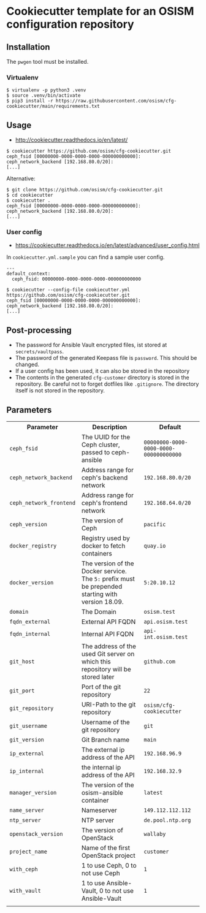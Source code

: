 # Cookiecutter template for an OSISM configuration repository

## Installation

The `pwgen` tool must be installed.

### Virtualenv

```
$ virtualenv -p python3 .venv
$ source .venv/bin/activate
$ pip3 install -r https://raw.githubusercontent.com/osism/cfg-cookiecutter/main/requirements.txt
```


## Usage

* http://cookiecutter.readthedocs.io/en/latest/

```
$ cookiecutter https://github.com/osism/cfg-cookiecutter.git
ceph_fsid [00000000-0000-0000-0000-000000000000]:
ceph_network_backend [192.168.80.0/20]:
[...]
```

Alternative:

```
$ git clone https://github.com/osism/cfg-cookiecutter.git
$ cd cookiecutter
$ cookiecutter .
ceph_fsid [00000000-0000-0000-0000-000000000000]:
ceph_network_backend [192.168.80.0/20]:
[...]
```

### User config

* https://cookiecutter.readthedocs.io/en/latest/advanced/user_config.html

In ``cookiecutter.yml.sample`` you can find a sample user config.

```
---
default_context:
  ceph_fsid: 00000000-0000-0000-0000-000000000000
```

```
$ cookiecutter --config-file cookiecutter.yml https://github.com/osism/cfg-cookiecutter.git
ceph_fsid [00000000-0000-0000-0000-000000000000]:
ceph_network_backend [192.168.80.0/20]:
[...]
```

## Post-processing

* The password for Ansible Vault encrypted files, ist stored at ``secrets/vaultpass``.
* The password of the generated Keepass file is ``password``. This should be changed.
* If a user config has been used, it can also be stored in the repository
* The contents in the generated ``cfg-customer`` directory is stored in the repository.
  Be careful not to forget dotfiles like ``.gitignore``. The directory itself is not
  stored in the repository.

## Parameters

<table>
  <tr>
    <th>Parameter</th>
    <th>Description</th>
    <th>Default</th>
  </tr>
  <tr>
    <td><code>ceph_fsid</code></td>
    <td>The UUID for the Ceph cluster, passed to ceph-ansible</td>
    <td><code>00000000-0000-0000-0000-000000000000</code></td>
  </tr>
  <tr>
    <td><code>ceph_network_backend</code></td>
    <td>Address range for ceph's backend network</td>
    <td><code>192.168.80.0/20</code></td>
  </tr>
  <tr>
    <td><code>ceph_network_frontend</code></td>
    <td>Address range for ceph's frontend network</td>
    <td><code>192.168.64.0/20</code></td>
  </tr>
  <tr>
    <td><code>ceph_version</code></td>
    <td>The version of Ceph</td>
    <td><code>pacific</code></td>
  </tr>
  <tr>
    <td><code>docker_registry</code></td>
    <td>Registry used by docker to fetch containers</td>
    <td><code>quay.io</code></td>
  </tr>
  <tr>
    <td><code>docker_version</code></td>
    <td>The version of the Docker service. The <code>5:</code> prefix must be prepended starting with version 18.09.</td>
    <td><code>5:20.10.12</code></td>
  </tr>
  <tr>
    <td><code>domain</code></td>
    <td>The Domain</td>
    <td><code>osism.test</code></td>
  </tr>
  <tr>
    <td><code>fqdn_external</code></td>
    <td>External API FQDN</td>
    <td><code>api.osism.test</code></td>
  </tr>
  <tr>
    <td><code>fqdn_internal</code></td>
    <td>Internal API FQDN</td>
    <td><code>api-int.osism.test</code></td>
  </tr>
  <tr>
    <td><code>git_host</code></td>
    <td>The address of the used Git server on which this repository will be stored later</td>
    <td><code>github.com</code></td>
  </tr>
  <tr>
    <td><code>git_port</code></td>
    <td>Port of the git repository</td>
    <td><code>22</code></td>
  </tr>
  <tr>
    <td><code>git_repository</code></td>
    <td>URI-Path to the git repository</td>
    <td><code>osism/cfg-cookiecutter</code></td>
  </tr>
  <tr>
    <td><code>git_username</code></td>
    <td>Username of the git repository</td>
    <td><code>git</code></td>
  </tr>
  <tr>
    <td><code>git_version</code></td>
    <td>Git Branch name</td>
    <td><code>main</code></td>
  </tr>
  <tr>
    <td><code>ip_external</code></td>
    <td>The external ip address of the API</td>
    <td><code>192.168.96.9</code></td>
  </tr>
  <tr>
    <td><code>ip_internal</code></td>
    <td>the internal ip address of the API</td>
    <td><code>192.168.32.9</code></td>
  </tr>
  <tr>
    <td><code>manager_version</code></td>
    <td>The version of the osism-ansible container</td>
    <td><code>latest</code></td>
  </tr>
  <tr>
    <td><code>name_server</code></td>
    <td>Nameserver</td>
    <td><code>149.112.112.112</code></td>
  </tr>
  <tr>
    <td><code>ntp_server</code></td>
    <td>NTP server</td>
    <td><code>de.pool.ntp.org</code></td>
  </tr>
  <tr>
    <td><code>openstack_version</code></td>
    <td>The version of OpenStack</td>
    <td><code>wallaby</code></td>
  </tr>
  <tr>
    <td><code>project_name</code></td>
    <td>Name of the first OpenStack project</td>
    <td><code>customer</code></td>
  </tr>
  <tr>
    <td><code>with_ceph</code></td>
    <td>1 to use Ceph, 0 to not use Ceph</td>
    <td><code>1</code></td>
  </tr>
  <tr>
    <td><code>with_vault</code></td>
    <td>1 to use Ansible-Vault, 0 to not use Ansible-Vault</td>
    <td><code>1</code></td>
  </tr>
  <tr>
    <td></td>
    <td></td>
    <td><code></code></td>
  </tr>
</table>
